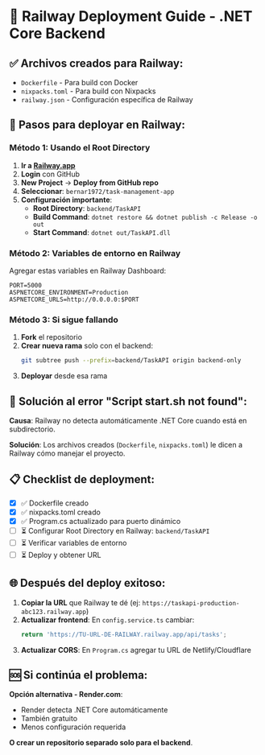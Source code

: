 # 🚂 Railway Deployment Guide - .NET Core Backend

## ✅ Archivos creados para Railway:
- `Dockerfile` - Para build con Docker
- `nixpacks.toml` - Para build con Nixpacks  
- `railway.json` - Configuración específica de Railway

## 🚀 Pasos para deployar en Railway:

### **Método 1: Usando el Root Directory**
1. **Ir a [Railway.app](https://railway.app/)**
2. **Login** con GitHub
3. **New Project** → **Deploy from GitHub repo**
4. **Seleccionar**: `bernar1972/task-management-app`
5. **Configuración importante**:
   - **Root Directory**: `backend/TaskAPI`
   - **Build Command**: `dotnet restore && dotnet publish -c Release -o out`
   - **Start Command**: `dotnet out/TaskAPI.dll`

### **Método 2: Variables de entorno en Railway**
Agregar estas variables en Railway Dashboard:
```
PORT=5000
ASPNETCORE_ENVIRONMENT=Production
ASPNETCORE_URLS=http://0.0.0.0:$PORT
```

### **Método 3: Si sigue fallando**
1. **Fork** el repositorio
2. **Crear nueva rama** solo con el backend:
   ```bash
   git subtree push --prefix=backend/TaskAPI origin backend-only
   ```
3. **Deployar** desde esa rama

## 🔧 Solución al error "Script start.sh not found":

**Causa**: Railway no detecta automáticamente .NET Core cuando está en subdirectorio.

**Solución**: Los archivos creados (`Dockerfile`, `nixpacks.toml`) le dicen a Railway cómo manejar el proyecto.

## 📋 Checklist de deployment:

- [x] ✅ Dockerfile creado
- [x] ✅ nixpacks.toml creado  
- [x] ✅ Program.cs actualizado para puerto dinámico
- [ ] ⏳ Configurar Root Directory en Railway: `backend/TaskAPI`
- [ ] ⏳ Verificar variables de entorno
- [ ] ⏳ Deploy y obtener URL

## 🌐 Después del deploy exitoso:

1. **Copiar la URL** que Railway te dé (ej: `https://taskapi-production-abc123.railway.app`)
2. **Actualizar frontend**: En `config.service.ts` cambiar:
   ```typescript
   return 'https://TU-URL-DE-RAILWAY.railway.app/api/tasks';
   ```
3. **Actualizar CORS**: En `Program.cs` agregar tu URL de Netlify/Cloudflare

## 🆘 Si continúa el problema:

**Opción alternativa - Render.com**:
- Render detecta .NET Core automáticamente
- También gratuito
- Menos configuración requerida

**O crear un repositorio separado solo para el backend**.